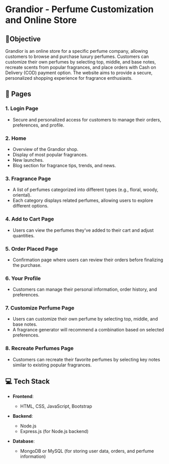 # Grandior - Perfume Customization and Online Store 

##  🎯Objective
Grandior is an online store for a specific perfume company, allowing customers to browse and purchase luxury perfumes. Customers can customize their own perfumes by selecting top, middle, and base notes, recreate scents from popular fragrances, and place orders with Cash on Delivery (COD) payment option. The website aims to provide a secure, personalized shopping experience for fragrance enthusiasts. 

##  📝 Pages

### 1. **Login Page** 
   - Secure and personalized access for customers to manage their orders, preferences, and profile.
   
### 2. **Home** 
   - Overview of the Grandior shop.
   - Display of most popular fragrances.
   - New launches.
   - Blog section for fragrance tips, trends, and news. 

### 3. **Fragrance Page** 
   - A list of perfumes categorized into different types (e.g., floral, woody, oriental).
   - Each category displays related perfumes, allowing users to explore different options.
   
### 4. **Add to Cart Page** 
   - Users can view the perfumes they've added to their cart and adjust quantities.
   
### 5. **Order Placed Page** 
   - Confirmation page where users can review their orders before finalizing the purchase.
   
### 6. **Your Profile** 
   - Customers can manage their personal information, order history, and preferences.

### 7. **Customize Perfume Page** 
   - Users can customize their own perfume by selecting top, middle, and base notes.
   - A fragrance generator will recommend a combination based on selected preferences.
   
### 8. **Recreate Perfumes Page** 
   - Customers can recreate their favorite perfumes by selecting key notes similar to existing popular fragrances.



##  💻 Tech Stack

- **Frontend**:
  - HTML, CSS, JavaScript, Bootstrap 
  
- **Backend**:
  - Node.js 
  - Express.js (for Node.js backend) 
  
- **Database**:
  - MongoDB or MySQL (for storing user data, orders, and perfume information) 


  
